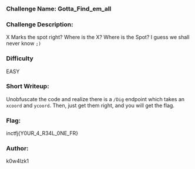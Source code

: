 ### Challenge Name: Gotta_Find_em_all

### Challenge Description:
X Marks the spot right? Where is the X? Where is the Spot? I guess we shall never know `;)`

### Difficulty
EASY

### Short Writeup:
Unobfuscate the code and realize there is a `/Dig` endpoint which takes an `xcoord` and `ycoord`. Then, just get them right, and you will get the flag.

### Flag:
inctfj{Y0UR_4_R34L_0NE_FR}

### Author:
k0w4lzk1